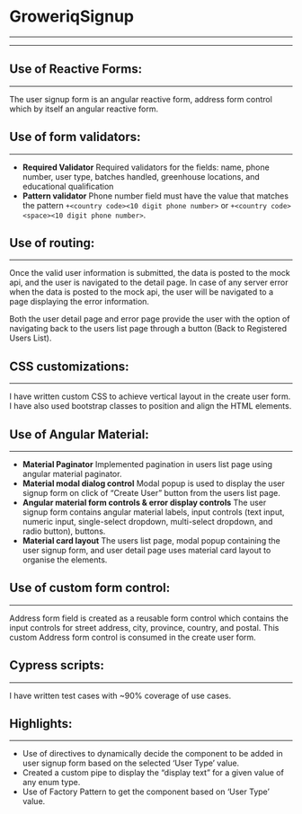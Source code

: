 # GroweriqSignup
---
---
## Use of Reactive Forms:
---
The user signup form is an angular reactive form, address form control which by itself an angular reactive form.
## Use of form validators:
---
* **Required Validator**
Required validators for the fields: name, phone number, user type, batches handled, greenhouse locations, and educational qualification
* **Pattern validator**
Phone number field must have the value that matches the pattern `+<country code><10 digit phone number>` or `+<country code><space><10 digit phone number>`.

## Use of routing:
---
Once the valid user information is submitted, the data is posted to the mock api, and the user is navigated to the detail page. In case of any server error when the data is posted to the mock api, the user will be navigated to a page displaying the error information.

Both the user detail page and error page provide the user with the option of navigating back to the users list page through a button (Back to Registered Users List). 

## CSS customizations:
---
I have written custom CSS to achieve vertical layout in the create user form. I have also used bootstrap classes to position and align the HTML elements. 

## Use of Angular Material:
---
* **Material Paginator**
Implemented pagination in users list page using angular material paginator.
* **Material modal dialog control**
Modal popup is used to display the user signup form on click of “Create User” button from the users list page.
* **Angular material form controls & error display controls**
The user signup form contains angular material labels, input controls (text input, numeric input, single-select dropdown, multi-select dropdown, and radio button), buttons.
* **Material card layout**
The users list page, modal popup containing the user signup form, and user detail page uses material card layout to organise the elements.

## Use of custom form control:
---
Address form field is created as a reusable form control which contains the input controls for street address, city, province, country, and postal. This custom Address form control is consumed in the create user form.
## Cypress scripts:
---
I have written test cases with ~90% coverage of use cases.
## Highlights:
---
* Use of directives to dynamically decide the component to be added in user signup form based on the selected ‘User Type’ value.
* Created a custom pipe to display the “display text” for a given value of any enum type.
* Use of Factory Pattern to get the component based on ‘User Type’ value.
